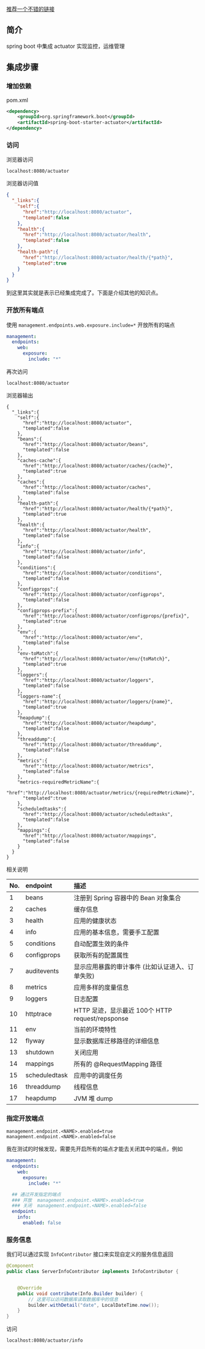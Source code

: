 [推荐一个不错的链接](https://blog.csdn.net/Nicholas_GUB/article/details/121434730)

## 简介

spring boot 中集成 actuator 实现监控，运维管理

## 集成步骤

### 增加依赖

pom.xml

```xml
<dependency>
    <groupId>org.springframework.boot</groupId>
    <artifactId>spring-boot-starter-actuator</artifactId>
</dependency>
 ```

### 访问

浏览器访问

```http request
localhost:8080/actuator
```

浏览器访问值
```json
{
  "_links":{
    "self":{
      "href":"http://localhost:8080/actuator",
      "templated":false
    },
    "health":{
      "href":"http://localhost:8080/actuator/health",
      "templated":false
    },
    "health-path":{
      "href":"http://localhost:8080/actuator/health/{*path}",
      "templated":true
    }
  }
}
```

到这里其实就是表示已经集成完成了。下面是介绍其他的知识点。

### 开放所有端点

使用 `management.endpoints.web.exposure.include=*` 开放所有的端点

```yml
management:
  endpoints:
    web:
      exposure:
        include: "*"
```

再次访问

```http request
localhost:8080/actuator
```

浏览器输出

```json5
{
  "_links":{
    "self":{
      "href":"http://localhost:8080/actuator",
      "templated":false
    },
    "beans":{
      "href":"http://localhost:8080/actuator/beans",
      "templated":false
    },
    "caches-cache":{
      "href":"http://localhost:8080/actuator/caches/{cache}",
      "templated":true
    },
    "caches":{
      "href":"http://localhost:8080/actuator/caches",
      "templated":false
    },
    "health-path":{
      "href":"http://localhost:8080/actuator/health/{*path}",
      "templated":true
    },
    "health":{
      "href":"http://localhost:8080/actuator/health",
      "templated":false
    },
    "info":{
      "href":"http://localhost:8080/actuator/info",
      "templated":false
    },
    "conditions":{
      "href":"http://localhost:8080/actuator/conditions",
      "templated":false
    },
    "configprops":{
      "href":"http://localhost:8080/actuator/configprops",
      "templated":false
    },
    "configprops-prefix":{
      "href":"http://localhost:8080/actuator/configprops/{prefix}",
      "templated":true
    },
    "env":{
      "href":"http://localhost:8080/actuator/env",
      "templated":false
    },
    "env-toMatch":{
      "href":"http://localhost:8080/actuator/env/{toMatch}",
      "templated":true
    },
    "loggers":{
      "href":"http://localhost:8080/actuator/loggers",
      "templated":false
    },
    "loggers-name":{
      "href":"http://localhost:8080/actuator/loggers/{name}",
      "templated":true
    },
    "heapdump":{
      "href":"http://localhost:8080/actuator/heapdump",
      "templated":false
    },
    "threaddump":{
      "href":"http://localhost:8080/actuator/threaddump",
      "templated":false
    },
    "metrics":{
      "href":"http://localhost:8080/actuator/metrics",
      "templated":false
    },
    "metrics-requiredMetricName":{
      "href":"http://localhost:8080/actuator/metrics/{requiredMetricName}",
      "templated":true
    },
    "scheduledtasks":{
      "href":"http://localhost:8080/actuator/scheduledtasks",
      "templated":false
    },
    "mappings":{
      "href":"http://localhost:8080/actuator/mappings",
      "templated":false
    }
  }
}
```

相关说明

| No.     | endpoint       | 描述                                       |
|:--------|:---------------|:-----------------------------------------|
| 1       | beans          | 注册到 Spring 容器中的 Bean 对象集合                |
| 2       | caches         | 缓存信息                                     |
| 3       | health         | 应用的健康状态                                  |
| 4       | info           | 应用的基本信息，需要手工配置                           |
| 5       | conditions     | 自动配置生效的条件                                |
| 6       | configprops    | 获取所有的配置属性                                |
| 7       | auditevents    | 显示应用暴露的审计事件 (比如认证进入、订单失败)                |
| 8       | metrics        | 应用多样的度量信息                                |
| 9       | loggers        | 日志配置                                     |
| 10      | httptrace      | HTTP 足迹，显示最近 100个 HTTP request/repsponse |
| 11      | env            | 当前的环境特性                                  |
| 12      | flyway         | 显示数据库迁移路径的详细信息                           |
| 13      | shutdown       | 关闭应用                                     |
| 14      | mappings       | 所有的 @RequestMapping 路径                   |
| 15      | scheduledtask  | 应用中的调度任务                                 |
| 16      | threaddump     | 线程信息                                     |
| 17      | heapdump       | JVM 堆 dump                               |

### 指定开放端点

```properties
management.endpoint.<NAME>.enabled=true
management.endpoint.<NAME>.enabled=false
```
我在测试的时候发现，需要先开启所有的端点才能去关闭其中的端点，例如

```yml
management:
  endpoints:
    web:
      exposure:
        include: "*"

  ## 通过开发指定的端点
  ### 开放  management.endpoint.<NAME>.enabled=true
  ### 关闭  management.endpoint.<NAME>.enabled=false
  endpoint:
    info:
      enabled: false
```

### 服务信息

我们可以通过实现 `InfoContributor` 接口来实现自定义的服务信息返回

```java
@Component
public class ServerInfoContributor implements InfoContributor {


    @Override
    public void contribute(Info.Builder builder) {
        // 这里可以访问数据库读取数据库中的信息
        builder.withDetail("date", LocalDateTime.now());
    }
}
```

访问

```http request
localhost:8080/actuator/info
```